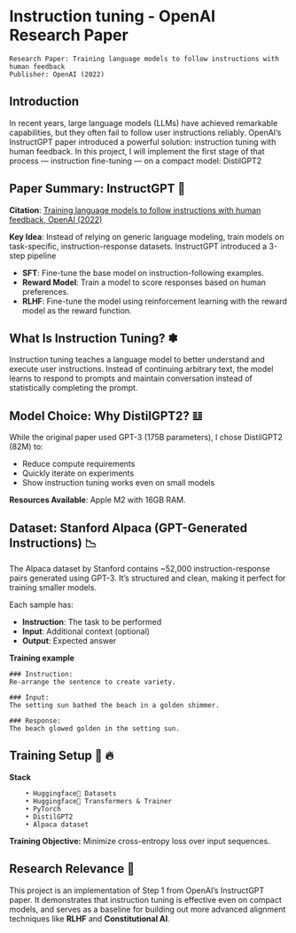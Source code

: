 # Instruction tuning - OpenAI Research Paper 

```
Research Paper: Training language models to follow instructions with human feedback
Publisher: OpenAI (2022)
```

## Introduction

In recent years, large language models (LLMs) have achieved remarkable capabilities, but they often fail to follow user instructions reliably. OpenAI’s InstructGPT paper introduced a powerful solution: instruction tuning with human feedback. In this project, I will implement the first stage of that process — instruction fine-tuning — on a compact model: DistilGPT2

## Paper Summary: InstructGPT 📃

**Citation**: [Training language models to follow instructions with human feedback, OpenAI (2022)](https://arxiv.org/abs/2203.02155)

**Key Idea**: Instead of relying on generic language modeling, train models on task-specific, instruction-response datasets. InstructGPT introduced a 3-step pipeline

- **SFT**: Fine-tune the base model on instruction-following examples.
- **Reward Model**: Train a model to score responses based on human preferences.
- **RLHF**: Fine-tune the model using reinforcement learning with the reward model as the reward function.


## What Is Instruction Tuning? ✽

Instruction tuning teaches a language model to better understand and execute user instructions. Instead of continuing arbitrary text, the model learns to respond to prompts and maintain conversation instead of statistically completing the prompt. 



## Model Choice: Why DistilGPT2? 𝌭

While the original paper used GPT-3 (175B parameters), I chose DistilGPT2 (82M) to:
- Reduce compute requirements
- Quickly iterate on experiments
- Show instruction tuning works even on small models

**Resources Available**: Apple M2 with 16GB RAM. 


## Dataset: Stanford Alpaca (GPT-Generated Instructions) 📉

The Alpaca dataset by Stanford contains ~52,000 instruction-response pairs generated using GPT-3. It’s structured and clean, making it perfect for training smaller models.

Each sample has:
- **Instruction**: The task to be performed
- **Input**: Additional context (optional)
- **Output**: Expected answer

**Training example**

```
### Instruction:
Re-arrange the sentence to create variety.

### Input:
The setting sun bathed the beach in a golden shimmer.

### Response:
The beach glowed golden in the setting sun.
```

## Training Setup &#129303; 🔥

**Stack**

```
    • Huggingface🤗 Datasets
    • Huggingface🤗 Transformers & Trainer
    • PyTorch
    • DistilGPT2
    • Alpaca dataset
```

**Training Objective:**
Minimize cross-entropy loss over input sequences. 

## Research Relevance 🧪

This project is an implementation of Step 1 from OpenAI’s InstructGPT paper. It demonstrates that instruction tuning is effective even on compact models, and serves as a baseline for building out more advanced alignment techniques like **RLHF** and **Constitutional AI**.